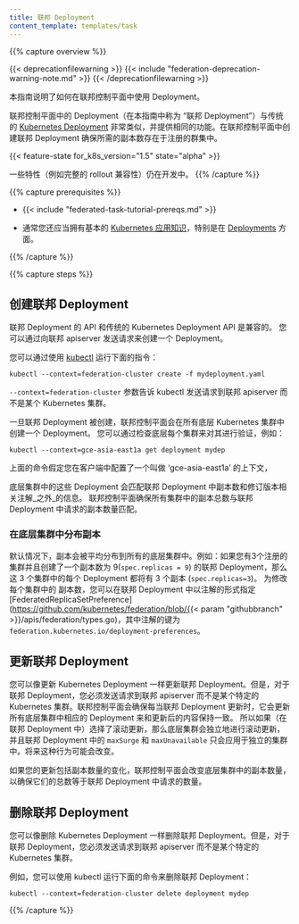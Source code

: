 ```yaml
---
title: 联邦 Deployment
content_template: templates/task
---
```

<!--
---
title: Federated Deployment
content_template: templates/task
---
-->

{{% capture overview %}}

{{< deprecationfilewarning >}}
{{< include "federation-deprecation-warning-note.md" >}}
{{< /deprecationfilewarning >}}

<!--
This guide explains how to use Deployments in the Federation control plane.

Deployments in the federation control plane (referred to as "Federated Deployments" in
this guide) are very similar to the traditional [Kubernetes
Deployment](/docs/concepts/workloads/controllers/deployment/) and provide the same functionality.
Creating them in the federation control plane ensures that the desired number of
replicas exist across the registered clusters.
-->
本指南说明了如何在联邦控制平面中使用 Deployment。

联邦控制平面中的 Deployment（在本指南中称为 “联邦 Deployment”）与传统的 [Kubernetes
Deployment](/docs/concepts/workloads/controllers/deployment/) 非常类似，并提供相同的功能。在联邦控制平面中创建联邦 Deployment 确保所需的副本数存在于注册的群集中。

{{< feature-state for_k8s_version="1.5" state="alpha" >}}

<!--
Some features
(such as full rollout compatibility) are still in development.
-->
一些特性（例如完整的 rollout 兼容性）仍在开发中。
{{% /capture %}}

{{% capture prerequisites %}}

* {{< include "federated-task-tutorial-prereqs.md" >}}
<!--
* You should also have a basic
[working knowledge of Kubernetes](/docs/tutorials/kubernetes-basics/) in
general and [Deployments](/docs/concepts/workloads/controllers/deployment/) in particular.
-->
* 通常您还应当拥有基本的 [Kubernetes 应用知识](/docs/tutorials/kubernetes-basics/)，特别是在 [Deployments](/docs/concepts/workloads/controllers/deployment/) 方面。 

{{% /capture %}}

{{% capture steps %}}
<!--
## Creating a Federated Deployment

The API for Federated Deployment is compatible with the
API for traditional Kubernetes Deployment. You can create a Deployment by sending
a request to the federation apiserver.

You can do that using [kubectl](/docs/user-guide/kubectl/) by running:

``` shell
kubectl --context=federation-cluster create -f mydeployment.yaml
```

The `--context=federation-cluster` flag tells kubectl to submit the
request to the Federation apiserver instead of sending it to a Kubernetes
cluster.

Once a Federated Deployment is created, the federation control plane will create
a Deployment in all underlying Kubernetes clusters.
You can verify this by checking each of the underlying clusters, for example:

``` shell
kubectl --context=gce-asia-east1a get deployment mydep
```

The above assumes that you have a context named 'gce-asia-east1a'
configured in your client for your cluster in that zone.

These Deployments in underlying clusters will match the federation Deployment
_except_ in the number of replicas and revision-related annotations.
Federation control plane ensures that the
sum of replicas in each cluster combined matches the desired number of replicas in the
Federated Deployment.
-->
## 创建联邦 Deployment

联邦 Deployment 的 API 和传统的 Kubernetes Deployment API 是兼容的。 您可以通过向联邦 apiserver 发送请求来创建一个 Deployment。

您可以通过使用 [kubectl](/docs/user-guide/kubectl/) 运行下面的指令：

``` shell
kubectl --context=federation-cluster create -f mydeployment.yaml
```

`--context=federation-cluster`  参数告诉 kubectl 发送请求到联邦 apiserver 而不是某个 Kubernetes 集群。

一旦联邦 Deployment 被创建，联邦控制平面会在所有底层 Kubernetes 集群中创建一个 Deployment。 您可以通过检查底层每个集群来对其进行验证，例如：

``` shell
kubectl --context=gce-asia-east1a get deployment mydep
```

上面的命令假定您在客户端中配置了一个叫做 ‘gce-asia-east1a’ 的上下文，

底层集群中的这些 Deployment 会匹配联邦 Deployment 中副本数和修订版本相关注解_之外_的信息。 联邦控制平面确保所有集群中的副本总数与联邦 Deployment 中请求的副本数量匹配。

<!--
### Spreading Replicas in Underlying Clusters

By default, replicas are spread equally in all the underlying clusters. For example:
if you have 3 registered clusters and you create a Federated Deployment with
`spec.replicas = 9`, then each Deployment in the 3 clusters will have
`spec.replicas=3`.
To modify the number of replicas in each cluster, you can specify
[FederatedReplicaSetPreference](https://github.com/kubernetes/federation/blob/{{< param "githubbranch" >}}/apis/federation/types.go)
as an annotation with key `federation.kubernetes.io/deployment-preferences`
on Federated Deployment.
-->
### 在底层集群中分布副本

默认情况下，副本会被平均分布到所有的底层集群中。例如：如果您有3个注册的集群并且创建了一个副本数为 9(`spec.replicas = 9`) 的联邦 Deployment，那么这 3 个集群中的每个 Deployment 都将有 3 个副本 (`spec.replicas=3`)。
为修改每个集群中的 副本数，您可以在联邦 Deployment 中以注解的形式指定 [FederatedReplicaSetPreference](https://github.com/kubernetes/federation/blob/{{< param "githubbranch" >}}/apis/federation/types.go)，其中注解的键为 `federation.kubernetes.io/deployment-preferences`。  


<!--
## Updating a Federated Deployment

You can update a Federated Deployment as you would update a Kubernetes
Deployment; however, for a Federated Deployment, you must send the request to
the federation apiserver instead of sending it to a specific Kubernetes cluster.
The federation control plane ensures that whenever the Federated Deployment is
updated, it updates the corresponding Deployments in all underlying clusters to
match it. So if the rolling update strategy was chosen then the underlying
cluster will do the rolling update independently and `maxSurge` and `maxUnavailable`
will apply only to individual clusters. This behavior may change in the future.

If your update includes a change in number of replicas, the federation
control plane will change the number of replicas in underlying clusters to
ensure that their sum remains equal to the number of desired replicas in
Federated Deployment.
-->
## 更新联邦 Deployment

您可以像更新 Kubernetes Deployment 一样更新联邦 Deployment。但是，对于联邦 Deployment，您必须发送请求到联邦 apiserver 而不是某个特定的 Kubernetes 集群。联邦控制平面会确保每当联邦 Deployment 更新时，它会更新所有底层集群中相应的 Deployment 来和更新后的内容保持一致。 所以如果（在联邦 Deployment 中）选择了滚动更新，那么底层集群会独立地进行滚动更新，并且联邦 Deployment 中的 `maxSurge` 和 `maxUnavailable` 只会应用于独立的集群中。将来这种行为可能会改变。

如果您的更新包括副本数量的变化，联邦控制平面会改变底层集群中的副本数量，以确保它们的总数等于联邦 Deployment 中请求的数量。

<!--
## Deleting a Federated Deployment

You can delete a Federated Deployment as you would delete a Kubernetes
Deployment; however, for a Federated Deployment, you must send the request to
the federation apiserver instead of sending it to a specific Kubernetes cluster.

For example, you can do that using kubectl by running:

```shell
kubectl --context=federation-cluster delete deployment mydep
```
-->
## 删除联邦 Deployment

您可以像删除 Kubernetes Deployment 一样删除联邦 Deployment。但是，对于联邦 Deployment，您必须发送请求到联邦 apiserver 而不是某个特定的 Kubernetes 集群。

例如，您可以使用 kubectl 运行下面的命令来删除联邦 Deployment：

```shell
kubectl --context=federation-cluster delete deployment mydep
```

{{% /capture %}}


